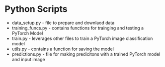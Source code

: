 # Python Scripts

* data_setup.py - file to prepare and downlaod data
* training_funcs.py - contains functions for trainging and testing a PyTorch Model
* train.py - leverages other files to train a PyTorch image classification model
* utils.py - contains a function for saving the model
* predictions.py - file for making predicitons with a trained PyTorch model and input image
